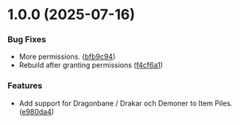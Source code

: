 # 1.0.0 (2025-07-16)


### Bug Fixes

* More permissions. ([bfb9c94](https://github.com/xdy/itempiles-dragonbane/commit/bfb9c94bdf8959c1b37f9a4699d538b2f2c92b8f))
* Rebuild after granting permissions ([f4cf6a1](https://github.com/xdy/itempiles-dragonbane/commit/f4cf6a156b74b9db544709a67e469f278a1b6128))


### Features

* Add support for Dragonbane / Drakar och Demoner to Item Piles. ([e980da4](https://github.com/xdy/itempiles-dragonbane/commit/e980da41fc64d135ecd4081e4b578612fc3c75c7))
